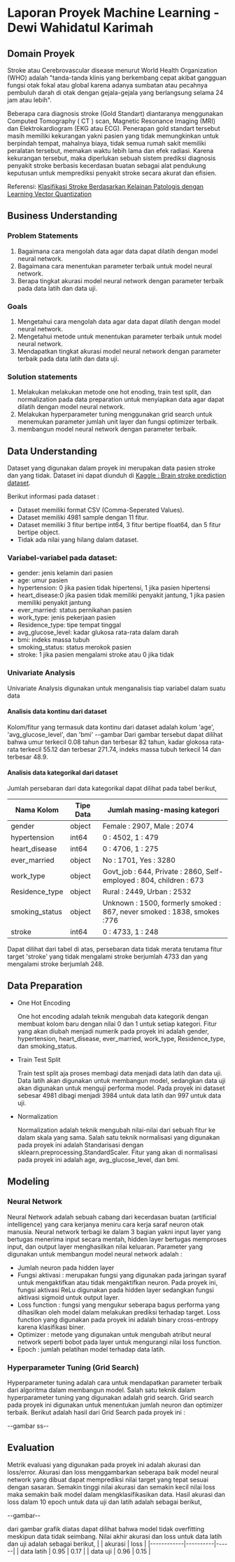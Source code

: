 # Laporan Proyek Machine Learning - Dewi Wahidatul Karimah

## Domain Proyek
Stroke atau Cerebrovascular disease menurut World  Health  Organization  (WHO) adalah "tanda-tanda  klinis  yang  berkembang  cepat  akibat  gangguan fungsi  otak  fokal  atau  global  karena  adanya  sumbatan atau  pecahnya  pembuluh  darah  di  otak  dengan  gejala-gejala  yang  berlangsung  selama  24  jam  atau  lebih". 

Beberapa cara diagnosis stroke (Gold Standart) diantaranya menggunakan Computed Tomography ( CT ) scan, Magnetic Resonance Imaging (MRI) dan Elektrokardiogram (EKG atau ECG). Penerapan gold standart tersebut masih memiliki kekurangan yakni pasien yang tidak memungkinkan untuk berpindah tempat, mahalnya biaya, tidak semua rumah sakit memiliki peralatan tersebut, memakan waktu lebih lama dan efek radiasi. Karena kekurangan tersebut,  maka diperlukan sebuah sistem prediksi diagnosis penyakit stroke berbasis kecerdasan buatan sebagai alat pendukung keputusan untuk memprediksi penyakit stroke secara akurat dan efisien. 

Referensi: [Klasifikasi Stroke Berdasarkan Kelainan Patologis dengan Learning Vector Quantization ](https://media.neliti.com/media/publications/69296-ID-klasifikasi-stroke-berdasarkan-kelainan.pdf) 

## Business Understanding

### Problem Statements

1. Bagaimana cara mengolah data agar data dapat dilatih dengan model neural network.
2. Bagaimana cara menentukan parameter terbaik untuk model neural network.
3. Berapa tingkat akurasi model neural network dengan parameter terbaik pada data latih dan data uji.

### Goals

1. Mengetahui cara mengolah data agar data dapat dilatih dengan model neural network.
2. Mengetahui metode untuk menentukan parameter terbaik untuk model neural network.
3. Mendapatkan tingkat akurasi model neural network dengan parameter terbaik pada data latih dan data uji.

### Solution statements

1. Melakukan melakukan metode one hot enoding, train test split, dan normalization pada data preparation untuk menyiapkan data agar dapat dilatih dengan model neural network.
2. Melakukan hyperparameter tuning menggunakan grid search untuk menemukan parameter jumlah unit layer dan fungsi optimizer terbaik.
3. membangun model neural network dengan parameter terbaik.

## Data Understanding
Dataset yang digunakan dalam proyek ini merupakan data pasien stroke dan yang tidak. Dataset ini dapat diunduh di [Kaggle : Brain stroke prediction dataset](https://www.kaggle.com/datasets/zzettrkalpakbal/full-filled-brain-stroke-dataset).

Berikut informasi pada dataset :

+ Dataset memiliki format CSV (Comma-Seperated Values).
+ Dataset memiliki 4981 sample dengan 11 fitur.
+ Dataset memiliki 3 fitur bertipe int64, 3 fitur bertipe float64, dan 5 fitur bertipe object.
+ Tidak ada nilai yang hilang dalam dataset.

### Variabel-variabel pada dataset:

- gender: jenis kelamin dari pasien
- age: umur pasien
- hypertension: 0 jika pasien tidak hipertensi, 1 jika pasien hipertensi
- heart_disease:0 jika pasien tidak memiliki penyakit jantung, 1 jika pasien memiliki penyakit jantung
- ever_married: status pernikahan pasien
- work_type: jenis pekerjaan pasien
- Residence_type: tipe tempat tinggal
- avg_glucose_level: kadar glukosa rata-rata dalam darah
- bmi: indeks massa tubuh
- smoking_status: status merokok pasien
- stroke: 1 jika pasien mengalami stroke atau 0 jika tidak

### Univariate Analysis

Univariate Analysis digunakan untuk menganalisis tiap variabel dalam suatu data

#### Analisis data kontinu dari dataset

Kolom/fitur yang termasuk data kontinu dari dataset adalah kolum 'age', 'avg_glucose_level', dan 'bmi'
--gambar
Dari gambar tersebut dapat dilihat bahwa umur terkecil 0.08 tahun dan terbesar 82 tahun, kadar glokosa rata-rata terkecil 55.12 dan terbesar 271.74, indeks massa tubuh terkecil 14 dan terbesar 48.9.

#### Analisis data kategorikal dari dataset

Jumlah persebaran dari data kategorikal dapat dilihat pada tabel berikut,

| Nama Kolom     | Tipe Data | Jumlah masing-masing kategori                                             |
|----------------|-----------|---------------------------------------------------------------------------|
| gender         | object    |   Female : 2907, Male : 2074                                              |
| hypertension   | int64     |   0 : 4502, 1 : 479                                                       |
| heart_disease  | int64     |   0 : 4706, 1 : 275                                                       |
| ever_married   | object    |   No : 1701, Yes : 3280                                                   |
| work_type      | object    |   Govt_job : 644, Private : 2860, Self-employed : 804, children : 673     |
| Residence_type | object    |   Rural : 2449, Urban : 2532                                              |
| smoking_status | object    |   Unknown : 1500, formerly smoked : 867, never smoked : 1838, smokes :776 |
| stroke         | int64     |   0 : 4733, 1 : 248                                                       |

Dapat dilihat dari tabel di atas, persebaran data tidak merata terutama fitur target 'stroke' yang tidak mengalami stroke berjumlah 4733 dan yang mengalami stroke berjumlah 248.

## Data Preparation

+ One Hot Encoding

  One hot encoding adalah teknik mengubah data kategorik dengan membuat kolom baru dengan nilai 0 dan 1 untuk setiap kategori. Fitur yang akan diubah menjadi numerik pada proyek ini adalah gender, hypertension, heart_disease, ever_married, work_type, Residence_type, dan smoking_status.
  
+ Train Test Split

  Train test split aja proses membagi data menjadi data latih dan data uji. Data latih akan digunakan untuk membangun model, sedangkan data uji akan digunakan untuk menguji performa model. Pada proyek ini dataset sebesar 4981 dibagi menjadi 3984 untuk data latih dan 997 untuk data uji.
  
+ Normalization

  Normalization adalah teknik mengubah nilai-nilai dari sebuah fitur ke dalam skala yang sama. Salah satu teknik normalisasi yang digunakan pada proyek ini adalah Standarisasi dengan sklearn.preprocessing.StandardScaler. Fitur yang akan di normalisasi pada proyek ini adalah age, avg_glucose_level, dan bmi.

## Modeling

### Neural Network

Neural Network adalah sebuah cabang dari kecerdasan buatan (artificial intelligence) yang cara kerjanya meniru cara kerja saraf neuron otak manusia. Neural network terbagi ke dalam 3 bagian yakni input layer yang bertugas menerima input secara mentah, hidden layer bertugas memproses input, dan output layer menghasilkan nilai keluaran. Parameter yang digunakan untuk membangun model neural network adalah :
- Jumlah neuron pada hidden layer
- Fungsi aktivasi : merupakan fungsi yang digunakan pada jaringan syaraf untuk mengaktifkan atau tidak mengaktifkan neuron. Pada proyek ini, fungsi aktivasi ReLu digunakan pada hidden layer sedangkan fungsi aktivasi sigmoid untuk output layer.
- Loss function : fungsi yang mengukur seberapa bagus performa yang dihasilkan oleh model dalam melakukan prediksi terhadap target. Loss function yang digunakan pada proyek ini adalah binary cross-entropy karena klasifikasi biner.
- Optimizer : metode yang digunakan untuk mengubah atribut neural network seperti bobot pada layer untuk mengurangi nilai loss function.
- Epoch : jumlah pelatihan model terhadap data latih.

### Hyperparameter Tuning (Grid Search)

Hyperparameter tuning adalah cara untuk mendapatkan parameter terbaik dari algoritma dalam membangun model. Salah satu teknik dalam hyperparameter tuning yang digunakan adalah grid search. Grid search pada proyek ini digunakan untuk menentukan jumlah neuron dan optimizer terbaik. Berikut adalah hasil dari Grid Search pada proyek ini :

--gambar ss--

## Evaluation

Metrik evaluasi yang digunakan pada proyek ini adalah akurasi dan loss/error. Akurasi dan loss menggambarkan seberapa baik model neural network yang dibuat dapat memprediksi nilai target yang tepat sesuai dengan sasaran. Semakin tinggi nilai akurasi dan semakin kecil nilai loss maka semakin baik model dalam mengklasifikasikan data. Hasil akurasi dan loss dalam 10 epoch untuk data uji dan latih adalah sebagai berikut,

--gambar--

dari gambar grafik diatas dapat dilihat bahwa model tidak overfitting meskipun data tidak seimbang. Nilai akhir akurasi dan loss untuk data latih dan uji adalah sebagai berikut,
|            | akurasi  | loss |
|------------|----------|------|
| data latih |     0.95 | 0.17 |
| data uji   |     0.96 | 0.15 |
